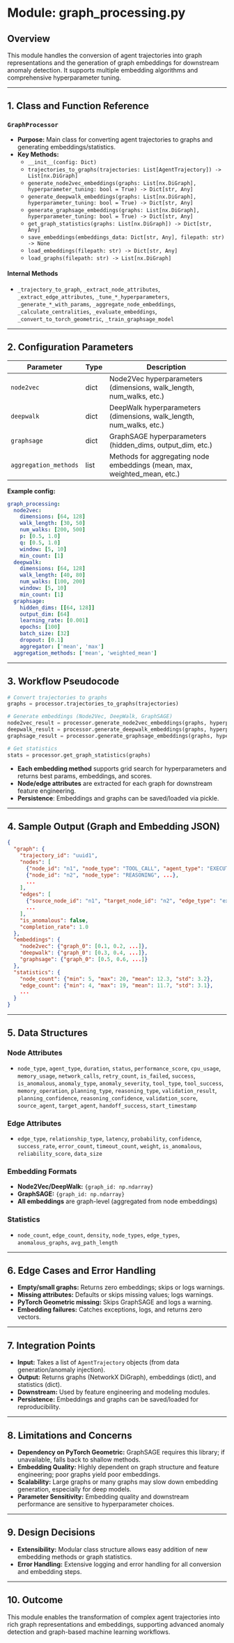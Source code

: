 # Module: graph_processing.py

## Overview
This module handles the conversion of agent trajectories into graph representations and the generation of graph embeddings for downstream anomaly detection. It supports multiple embedding algorithms and comprehensive hyperparameter tuning.

---

## 1. Class and Function Reference

### `GraphProcessor`
- **Purpose:** Main class for converting agent trajectories to graphs and generating embeddings/statistics.
- **Key Methods:**
  - `__init__(config: Dict)`
  - `trajectories_to_graphs(trajectories: List[AgentTrajectory]) -> List[nx.DiGraph]`
  - `generate_node2vec_embeddings(graphs: List[nx.DiGraph], hyperparameter_tuning: bool = True) -> Dict[str, Any]`
  - `generate_deepwalk_embeddings(graphs: List[nx.DiGraph], hyperparameter_tuning: bool = True) -> Dict[str, Any]`
  - `generate_graphsage_embeddings(graphs: List[nx.DiGraph], hyperparameter_tuning: bool = True) -> Dict[str, Any]`
  - `get_graph_statistics(graphs: List[nx.DiGraph]) -> Dict[str, Any]`
  - `save_embeddings(embeddings_data: Dict[str, Any], filepath: str) -> None`
  - `load_embeddings(filepath: str) -> Dict[str, Any]`
  - `load_graphs(filepath: str) -> List[nx.DiGraph]`

#### Internal Methods
- `_trajectory_to_graph`, `_extract_node_attributes`, `_extract_edge_attributes`, `_tune_*_hyperparameters`, `_generate_*_with_params`, `_aggregate_node_embeddings`, `_calculate_centralities`, `_evaluate_embeddings`, `_convert_to_torch_geometric`, `_train_graphsage_model`

---

## 2. Configuration Parameters

| Parameter                | Type    | Description                                                      |
|--------------------------|---------|------------------------------------------------------------------|
| `node2vec`               | dict    | Node2Vec hyperparameters (dimensions, walk_length, num_walks, etc.) |
| `deepwalk`               | dict    | DeepWalk hyperparameters (dimensions, walk_length, num_walks, etc.) |
| `graphsage`              | dict    | GraphSAGE hyperparameters (hidden_dims, output_dim, etc.)        |
| `aggregation_methods`    | list    | Methods for aggregating node embeddings (mean, max, weighted_mean, etc.) |

**Example config:**
```yaml
graph_processing:
  node2vec:
    dimensions: [64, 128]
    walk_length: [30, 50]
    num_walks: [200, 500]
    p: [0.5, 1.0]
    q: [0.5, 1.0]
    window: [5, 10]
    min_count: [1]
  deepwalk:
    dimensions: [64, 128]
    walk_length: [40, 80]
    num_walks: [100, 200]
    window: [5, 10]
    min_count: [1]
  graphsage:
    hidden_dims: [[64, 128]]
    output_dim: [64]
    learning_rate: [0.001]
    epochs: [100]
    batch_size: [32]
    dropout: [0.1]
    aggregator: ['mean', 'max']
  aggregation_methods: ['mean', 'weighted_mean']
```

---

## 3. Workflow Pseudocode

```python
# Convert trajectories to graphs
graphs = processor.trajectories_to_graphs(trajectories)

# Generate embeddings (Node2Vec, DeepWalk, GraphSAGE)
node2vec_result = processor.generate_node2vec_embeddings(graphs, hyperparameter_tuning=True)
deepwalk_result = processor.generate_deepwalk_embeddings(graphs, hyperparameter_tuning=True)
graphsage_result = processor.generate_graphsage_embeddings(graphs, hyperparameter_tuning=True)

# Get statistics
stats = processor.get_graph_statistics(graphs)
```

- **Each embedding method** supports grid search for hyperparameters and returns best params, embeddings, and scores.
- **Node/edge attributes** are extracted for each graph for downstream feature engineering.
- **Persistence**: Embeddings and graphs can be saved/loaded via pickle.

---

## 4. Sample Output (Graph and Embedding JSON)

```json
{
  "graph": {
    "trajectory_id": "uuid1",
    "nodes": [
      {"node_id": "n1", "node_type": "TOOL_CALL", "agent_type": "EXECUTOR", ...},
      {"node_id": "n2", "node_type": "REASONING", ...},
      ...
    ],
    "edges": [
      {"source_node_id": "n1", "target_node_id": "n2", "edge_type": "execution_flow", ...},
      ...
    ],
    "is_anomalous": false,
    "completion_rate": 1.0
  },
  "embeddings": {
    "node2vec": {"graph_0": [0.1, 0.2, ...]},
    "deepwalk": {"graph_0": [0.3, 0.4, ...]},
    "graphsage": {"graph_0": [0.5, 0.6, ...]}
  },
  "statistics": {
    "node_count": {"min": 5, "max": 20, "mean": 12.3, "std": 3.2},
    "edge_count": {"min": 4, "max": 19, "mean": 11.7, "std": 3.1},
    ...
  }
}
```

---

## 5. Data Structures

### Node Attributes
- `node_type`, `agent_type`, `duration`, `status`, `performance_score`, `cpu_usage`, `memory_usage`, `network_calls`, `retry_count`, `is_failed`, `success`, `is_anomalous`, `anomaly_type`, `anomaly_severity`, `tool_type`, `tool_success`, `memory_operation`, `planning_type`, `reasoning_type`, `validation_result`, `planning_confidence`, `reasoning_confidence`, `validation_score`, `source_agent`, `target_agent`, `handoff_success`, `start_timestamp`

### Edge Attributes
- `edge_type`, `relationship_type`, `latency`, `probability`, `confidence`, `success_rate`, `error_count`, `timeout_count`, `weight`, `is_anomalous`, `reliability_score`, `data_size`

### Embedding Formats
- **Node2Vec/DeepWalk:** `{graph_id: np.ndarray}`
- **GraphSAGE:** `{graph_id: np.ndarray}`
- **All embeddings** are graph-level (aggregated from node embeddings)

### Statistics
- `node_count`, `edge_count`, `density`, `node_types`, `edge_types`, `anomalous_graphs`, `avg_path_length`

---

## 6. Edge Cases and Error Handling
- **Empty/small graphs:** Returns zero embeddings; skips or logs warnings.
- **Missing attributes:** Defaults or skips missing values; logs warnings.
- **PyTorch Geometric missing:** Skips GraphSAGE and logs a warning.
- **Embedding failures:** Catches exceptions, logs, and returns zero vectors.

---

## 7. Integration Points
- **Input:** Takes a list of `AgentTrajectory` objects (from data generation/anomaly injection).
- **Output:** Returns graphs (NetworkX DiGraph), embeddings (dict), and statistics (dict).
- **Downstream:** Used by feature engineering and modeling modules.
- **Persistence:** Embeddings and graphs can be saved/loaded for reproducibility.

---

## 8. Limitations and Concerns
- **Dependency on PyTorch Geometric:** GraphSAGE requires this library; if unavailable, falls back to shallow methods.
- **Embedding Quality:** Highly dependent on graph structure and feature engineering; poor graphs yield poor embeddings.
- **Scalability:** Large graphs or many graphs may slow down embedding generation, especially for deep models.
- **Parameter Sensitivity:** Embedding quality and downstream performance are sensitive to hyperparameter choices.

---

## 9. Design Decisions
- **Extensibility:** Modular class structure allows easy addition of new embedding methods or graph statistics.
- **Error Handling:** Extensive logging and error handling for all conversion and embedding steps.

---

## 10. Outcome
This module enables the transformation of complex agent trajectories into rich graph representations and embeddings, supporting advanced anomaly detection and graph-based machine learning workflows. 